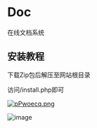 # Doc
在线文档系统
## 安装教程
下载Zip包后解压至网站根目录

访问/install.php即可

[![pPwoecq.png](https://s1.ax1x.com/2023/08/31/pPwoecq.png)](https://imgse.com/i/pPwoecq)



![image](https://github.com/Doraizhang/Doc/assets/142593362/8ca6e883-3c46-43b3-b96c-db6c6d7a9ee1)
